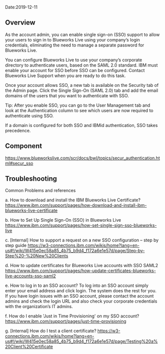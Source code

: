 Date:2019-12-11

## Overview 

As the account admin, you can enable single sign-on (SSO) support to allow your users to sign in to Blueworks Live using your company’s login credentials, eliminating the need to manage a separate password for Blueworks Live. 

You can configure Blueworks Live to use your company’s corporate directory to authenticate users, based on the SAML 2.0 standard. IBM must enable your account for SSO before SSO can be configured. Contact Blueworks Live Support when you are ready to do this task. 

Once your account allows SSO, a new tab is available on the Security tab of the Admin page. Click the Single Sign-On (SAML 2.0) tab and add the email domains of the users that you want to authenticate with SSO.  

Tip: After you enable SSO, you can go to the User Management tab and look at the Authentication column to see which users are now required to authenticate using SSO. 

If a domain is configured for both SSO and IBMid authentication, SSO takes precedence. 


## Component 

https://www.blueworkslive.com/scr/docs/bwl/topics/secur_authentication.html#secur_sso


## Troubleshooting 

Common Problems and references 

a. How to download and install the IBM Blueworks Live Certificate? 
 https://www.ibm.com/support/pages/how-download-and-install-ibm-blueworks-live-certificate 

b. How to Set Up Single Sign-On (SSO) in Blueworks Live 
https://www.ibm.com/support/pages/how-set-single-sign-sso-blueworks-live 

c. [Internal] How to support a request on a new SSO configuration – step by step guide 
https://w3-connections.ibm.com/wikis/home?lang=en-us#!/wiki/W415e0ec58a85_4b75_b9d4_f172a6e1e57d/page/Step-by-Step%20-%20New%20Clients 

d. How to update certificates for Blueworks Live accounts with SSO SAML2 
https://www.ibm.com/support/pages/how-update-certificates-blueworks-live-accounts-sso-saml2 

e. How to log in to an SSO account? 
To log into an SSO account simply enter your email address and click login. The system does the rest for you. If you have login issues with an SSO account, please contact the account admins and check the login URL and also check your corporate credentials with the organization’s IT admins. 

f. How do I enable 'Just in Time Provisioning' on my SSO account? 
https://www.ibm.com/support/pages/just-time-provisioning 

g. [Internal] How do I test a client certificate? 
https://w3-connections.ibm.com/wikis/home?lang=en-us#!/wiki/W415e0ec58a85_4b75_b9d4_f172a6e1e57d/page/Testing%20a%20Client%20Certificate

